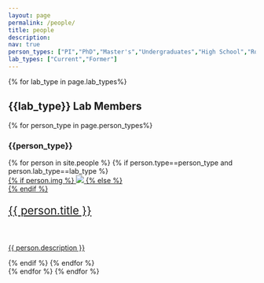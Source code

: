 ```yaml
---
layout: page
permalink: /people/
title: people
description:
nav: true
person_types: ["PI","PhD","Master's","Undergraduates","High School","Rotation Students", "Medical Students", "Collaborators"]
lab_types: ["Current","Former"]
---
```

{% for lab_type in page.lab_types%}
<h2>{{lab_type}} Lab Members</h2>
{% for person_type in page.person_types%}
<h3>{{person_type}}</h3>
{% for person in site.people %}
{% if person.type==person_type and person.lab_type==lab_type %}
<div class="person">
    <div class="thumbnail">
        <a href="{{ person.url | prepend: site.baseurl | prepend: site.url }}">
        {% if person.img %}
        <img class="thumbnail" src="{{ person.img | prepend: site.baseurl | prepend: site.url }}"/>
        {% else %}
        <div class="thumbnail blankbox"></div>
        {% endif %}    
        <span>
            <p style="font-size:160%">{{ person.title }}</p>
            <br/>
            <p>{{ person.description }}</p>
        </span>
        </a>
    </div>
</div>
{% endif %}
{% endfor %}
<br clear="all" />
{% endfor %}
{% endfor %}
